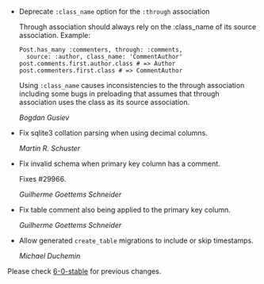 *   Deprecate `:class_name` option for the `:through` association

    Through association should always rely on the :class_name of its source
    association. Example:

    ```
    Post.has_many :commenters, through: :comments,
      source: :author, class_name: 'CommentAuthor'
    post.comments.first.author.class # => Author
    post.commenters.first.class # => CommentAuthor
    ```

    Using `:class_name` causes inconsistencies to the through association including
    some bugs in preloading that assumes that through association uses the class
    as its source association.

    *Bogdan Gusiev*

*   Fix sqlite3 collation parsing when using decimal columns.

    *Martin R. Schuster*

*   Fix invalid schema when primary key column has a comment.

    Fixes #29966.

    *Guilherme Goettems Schneider*

*   Fix table comment also being applied to the primary key column.

    *Guilherme Goettems Schneider*

*   Allow generated `create_table` migrations to include or skip timestamps.

    *Michael Duchemin*


Please check [6-0-stable](https://github.com/rails/rails/blob/6-0-stable/activerecord/CHANGELOG.md) for previous changes.
